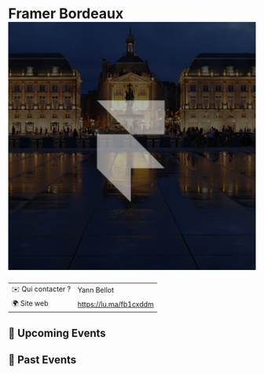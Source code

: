 # Framer Bordeaux ![Logo](./logo-framer-bordeaux.png ':size=100')

|                                |     |
| ------------------------------ | --- |
| ✉️ Qui contacter ?              | Yann Bellot |
| 🌍 Site web                    | https://lu.ma/fb1cxddm |

<!-- EVENTS:START -->
## 📅 Upcoming Events

## 📆 Past Events
<!-- EVENTS:END -->